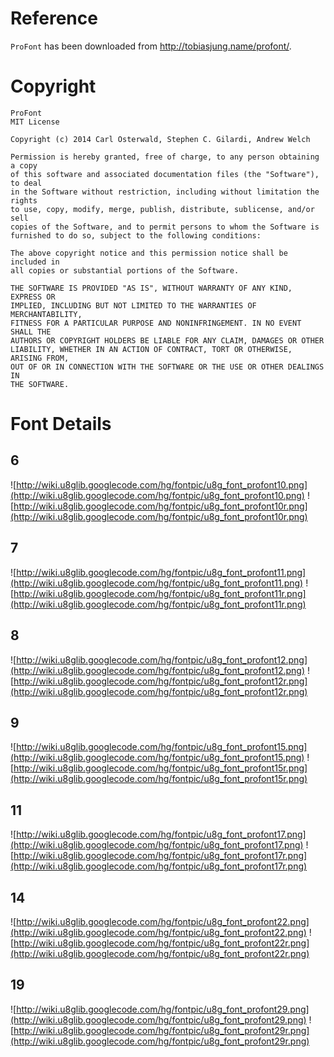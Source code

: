 

# Reference #

`ProFont` has been downloaded from http://tobiasjung.name/profont/.

# Copyright #

```
ProFont
MIT License

Copyright (c) 2014 Carl Osterwald, Stephen C. Gilardi, Andrew Welch

Permission is hereby granted, free of charge, to any person obtaining a copy
of this software and associated documentation files (the "Software"), to deal
in the Software without restriction, including without limitation the rights
to use, copy, modify, merge, publish, distribute, sublicense, and/or sell
copies of the Software, and to permit persons to whom the Software is
furnished to do so, subject to the following conditions:

The above copyright notice and this permission notice shall be included in
all copies or substantial portions of the Software.

THE SOFTWARE IS PROVIDED "AS IS", WITHOUT WARRANTY OF ANY KIND, EXPRESS OR
IMPLIED, INCLUDING BUT NOT LIMITED TO THE WARRANTIES OF MERCHANTABILITY,
FITNESS FOR A PARTICULAR PURPOSE AND NONINFRINGEMENT. IN NO EVENT SHALL THE
AUTHORS OR COPYRIGHT HOLDERS BE LIABLE FOR ANY CLAIM, DAMAGES OR OTHER
LIABILITY, WHETHER IN AN ACTION OF CONTRACT, TORT OR OTHERWISE, ARISING FROM,
OUT OF OR IN CONNECTION WITH THE SOFTWARE OR THE USE OR OTHER DEALINGS IN
THE SOFTWARE.
```

# Font Details #

## 6 ##
![http://wiki.u8glib.googlecode.com/hg/fontpic/u8g_font_profont10.png](http://wiki.u8glib.googlecode.com/hg/fontpic/u8g_font_profont10.png)
![http://wiki.u8glib.googlecode.com/hg/fontpic/u8g_font_profont10r.png](http://wiki.u8glib.googlecode.com/hg/fontpic/u8g_font_profont10r.png)

## 7 ##
![http://wiki.u8glib.googlecode.com/hg/fontpic/u8g_font_profont11.png](http://wiki.u8glib.googlecode.com/hg/fontpic/u8g_font_profont11.png)
![http://wiki.u8glib.googlecode.com/hg/fontpic/u8g_font_profont11r.png](http://wiki.u8glib.googlecode.com/hg/fontpic/u8g_font_profont11r.png)

## 8 ##
![http://wiki.u8glib.googlecode.com/hg/fontpic/u8g_font_profont12.png](http://wiki.u8glib.googlecode.com/hg/fontpic/u8g_font_profont12.png)
![http://wiki.u8glib.googlecode.com/hg/fontpic/u8g_font_profont12r.png](http://wiki.u8glib.googlecode.com/hg/fontpic/u8g_font_profont12r.png)

## 9 ##
![http://wiki.u8glib.googlecode.com/hg/fontpic/u8g_font_profont15.png](http://wiki.u8glib.googlecode.com/hg/fontpic/u8g_font_profont15.png)
![http://wiki.u8glib.googlecode.com/hg/fontpic/u8g_font_profont15r.png](http://wiki.u8glib.googlecode.com/hg/fontpic/u8g_font_profont15r.png)

## 11 ##
![http://wiki.u8glib.googlecode.com/hg/fontpic/u8g_font_profont17.png](http://wiki.u8glib.googlecode.com/hg/fontpic/u8g_font_profont17.png)
![http://wiki.u8glib.googlecode.com/hg/fontpic/u8g_font_profont17r.png](http://wiki.u8glib.googlecode.com/hg/fontpic/u8g_font_profont17r.png)

## 14 ##
![http://wiki.u8glib.googlecode.com/hg/fontpic/u8g_font_profont22.png](http://wiki.u8glib.googlecode.com/hg/fontpic/u8g_font_profont22.png)
![http://wiki.u8glib.googlecode.com/hg/fontpic/u8g_font_profont22r.png](http://wiki.u8glib.googlecode.com/hg/fontpic/u8g_font_profont22r.png)

## 19 ##
![http://wiki.u8glib.googlecode.com/hg/fontpic/u8g_font_profont29.png](http://wiki.u8glib.googlecode.com/hg/fontpic/u8g_font_profont29.png)
![http://wiki.u8glib.googlecode.com/hg/fontpic/u8g_font_profont29r.png](http://wiki.u8glib.googlecode.com/hg/fontpic/u8g_font_profont29r.png)